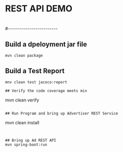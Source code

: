 # 
# REST API DEMO
#
#-------------------------


## Build a dpeloyment jar file
```
mvn clean package
```

## Build a Test Report
```
mnv clean test jacoco:report

## Verify the code coverage meets min 
```
mvn clean verify
```

## Run Program and bring up Advertiser REST Service
```
mvn clean install
```


## Bring up Ad REST API
mvn spring-boot:run

